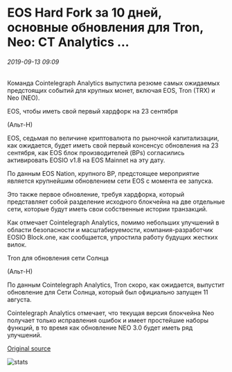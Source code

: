 # EOS Hard Fork за 10 дней, основные обновления для Tron, Neo: CT Analytics ...

###### 2019-09-13 09:09

Команда Cointelegraph Analytics выпустила резюме самых ожидаемых предстоящих событий для крупных монет, включая EOS, Tron (TRX) и Neo (NEO).

EOS, чтобы иметь свой первый хардфорк на 23 сентября

(Альт-Н)

EOS, седьмая по величине криптовалюта по рыночной капитализации, как ожидается, будет иметь свой первый консенсус обновления на 23 сентября, как EOS блок производителей (BPs) согласились активировать EOSIO v1.8 на EOS Mainnet на эту дату.

По данным EOS Nation, крупного BP, предстоящее мероприятие является крупнейшим обновлением сети EOS с момента ее запуска.

Это также первое обновление, требуя хардфорка, который представляет собой разделение исходного блокчейна на две отдельные сети, которые будут иметь свои собственные истории транзакций.

Как отмечает Cointelegraph Analytics, помимо небольших улучшений в области безопасности и масштабируемости, компания-разработчик EOSIO Block.one, как сообщается, упростила работу будущих жестких вилок.

Tron для обновления сети Солнца

(Альт-Н)

По данным Cointelegraph Analytics, Tron скоро, как ожидается, выпустит обновление для Сети Солнца, который был официально запущен 11 августа.

Cointelegraph Analytics отмечает, что текущая версия блокчейна Neo получает только исправления ошибок и имеет простейшие наборы функций, в то время как обновление NEO 3.0 будет иметь ряд улучшений.

[Original source](https://cointelegraph.com/news/eos-hard-fork-in-10-days-major-updates-for-tron-neo-ct-analytics)

![stats](https://c.statcounter.com/11760860/0/a89fa40b/1/ "stats")